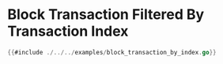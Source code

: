 # Block Transaction Filtered By Transaction Index

```go
{{#include ./../../examples/block_transaction_by_index.go}}
```
